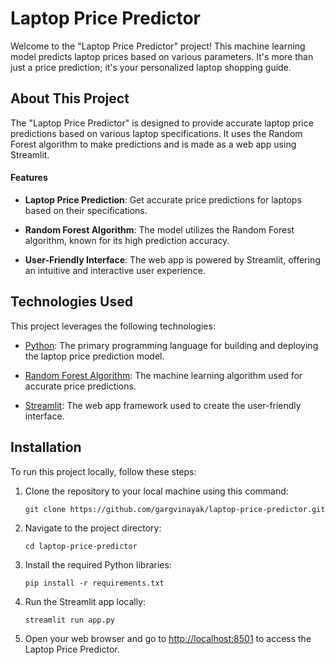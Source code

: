 # Laptop Price Predictor

Welcome to the "Laptop Price Predictor" project! This machine learning model predicts laptop prices based on various parameters. It's more than just a price prediction; it's your personalized laptop shopping guide.

## About This Project

The "Laptop Price Predictor" is designed to provide accurate laptop price predictions based on various laptop specifications. It uses the Random Forest algorithm to make predictions and is made as a web app using Streamlit.

#### Features

- **Laptop Price Prediction**: Get accurate price predictions for laptops based on their specifications.

- **Random Forest Algorithm**: The model utilizes the Random Forest algorithm, known for its high prediction accuracy.

- **User-Friendly Interface**: The web app is powered by Streamlit, offering an intuitive and interactive user experience.

## Technologies Used

This project leverages the following technologies:

- [Python](https://www.python.org/): The primary programming language for building and deploying the laptop price prediction model.

- [Random Forest Algorithm](https://scikit-learn.org/stable/modules/ensemble.html#random-forests): The machine learning algorithm used for accurate price predictions.

- [Streamlit](https://streamlit.io/): The web app framework used to create the user-friendly interface.

## Installation

To run this project locally, follow these steps:

1. Clone the repository to your local machine using this command:

   ```shell
   git clone https://github.com/gargvinayak/laptop-price-predictor.git
   ```

2. Navigate to the project directory:

   ```shell
   cd laptop-price-predictor
   ```

3. Install the required Python libraries:

   ```shell
   pip install -r requirements.txt
   ```

4. Run the Streamlit app locally:

   ```shell
   streamlit run app.py
   ```

5. Open your web browser and go to [http://localhost:8501](http://localhost:8501) to access the Laptop Price Predictor.
